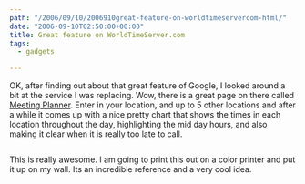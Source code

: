 ```yaml
---
path: "/2006/09/10/2006910great-feature-on-worldtimeservercom-html/" 
date: "2006-09-10T02:50:00+00:00" 
title: Great feature on WorldTimeServer.com
tags:
  - gadgets

---
```


  <p>
    OK, after finding out about that great feature of Google, I looked around a bit at the service I was replacing. Wow, there is a great page on there called <a href="http://worldtimeserver.com/meeting-planner.aspx">Meeting Planner</a>. Enter in your location, and up to 5 other locations and after a while it comes up with a nice pretty chart that shows the times in each location throughout the day, highlighting the mid day hours, and also making it clear when it is really too late to call.
  </p>
  
  <p>
    <span class="full-image-block ssNonEditable"><span><a href="http://s3.media.squarespace.com/production/456881/5143454/photos/GreatfeatureonWorldTimeServer.com_8AA6/image0.png"><img src="/static/500c9c42c4aa27cb90863e5e/50e9971de4b01058545b4678/50e99720e4b01058545b49a0/1257632050007/WorldTimeServer.png/1000w" alt="" /></a></span></span>
  </p>
  
  <p>
    This is really awesome. I am going to print this out on a color printer and put it up on my wall. Its an incredible reference and a very cool idea.
  </p>
</div>